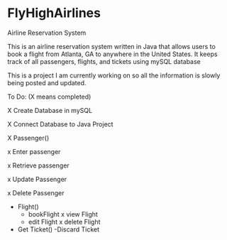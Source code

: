 # FlyHighAirlines
Airline Reservation System

This is an airline reservation system written in Java that allows users to book a flight from Atlanta, GA to anywhere in the United States. 
It keeps track of all passengers, flights, and tickets using mySQL database 

This is a project I am currently working on so all the information is slowly being posted and updated.

To Do: (X means completed)

X Create Database in mySQL

X Connect Database to Java Project

X Passenger()

  x Enter passenger
  
  x Retrieve passenger
  
  x Update Passenger
  
  x Delete Passenger
  
- Flight()
  - bookFlight
  x view Flight
  - edit Flight
  x delete Flight
- Get Ticket()
  -Discard Ticket
